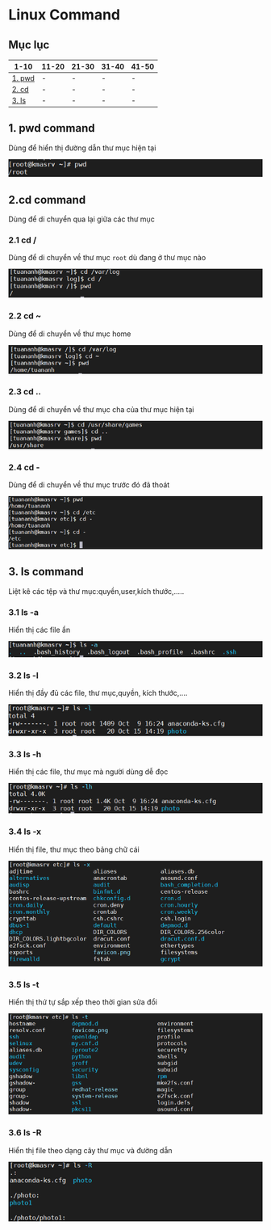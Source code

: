 ﻿# Linux Command
## Mục lục
|1-10|11-20|21-30|31-40|41-50|
|-|-|-|-|-|
|[1. pwd](#pwd)|-|-|-|-|
|[2. cd](#cd)|-|-|-|-|
|[3. ls](#ls)|-|-|-|-|
## 1. pwd command <a name="pwd"></a>
Dùng để hiển thị đường dẫn thư mục hiện tại

![](/image/pwd.png)

## 2.cd command <a name="cd"></a>
Dùng để di chuyển qua lại giữa các thư mục

### 2.1 cd /
Dùng để di chuyển về thư mục `root` dù đang ở thư mục nào

![](/image/cd1.png)

### 2.2 cd ~
Dùng để di chuyển về thư mục home 

![](/image/cd2.png)

### 2.3 cd ..
Dùng để di chuyển về thư mục cha của thư mục hiện tại

![](/image/cd3.png)

### 2.4 cd -
Dùng để di chuyển về thư mục trước đó đã thoát

![](/image/cd4.png)

## 3. ls command <a name="ls"></a>
Liệt kê các tệp và thư mục:quyền,user,kích thước,.....

### 3.1 ls -a
Hiển thị các file ẩn

![](/image/ls1.png)

### 3.2 ls -l 
Hiển thị đầy đủ các file, thư mục,quyền, kích thước,....

![](/image/ls2.png)

### 3.3 ls -h
Hiển thị các file, thư mục mà người dùng dễ đọc

![](/image/ls3.png)

### 3.4 ls -x
Hiển thị file, thư mục theo bảng chữ cái

![](/image/ls4.png)

### 3.5 ls -t 
Hiển thị thứ tự sắp xếp theo thời gian sửa đổi

![](/image/ls5.png)

### 3.6 ls -R
Hiển thị file theo dạng cây thư mục và đường dẫn

![](/image/ls6.png)


